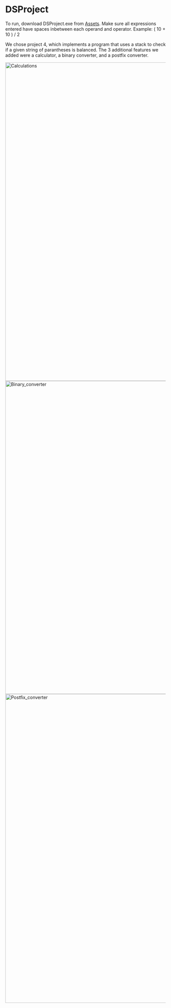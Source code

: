 # DSProject

To run, download DSProject.exe from [Assets](https://github.com/lisal00/DSProject/releases/tag/bobby).
Make sure all expressions entered have spaces inbetween each operand and operator. Example: ( 10 + 10 ) / 2

We chose project 4, which implements a program that uses a stack to check if a given string of parantheses is balanced. The 3 additional features we added were a calculator, a binary converter, and a postfix converter.

<img width="997" alt="Calculations" src="https://github.com/lisal00/DSProject/assets/71297716/70caf09b-7986-4187-a7fb-57fa056af922">
<img width="980" alt="Binary_converter" src="https://github.com/lisal00/DSProject/assets/71297716/6d4ea724-9de3-4e4e-bae1-f488a8b4b761">
<img width="967" alt="Postfix_converter" src="https://github.com/lisal00/DSProject/assets/71297716/8da713b5-b0c4-4ca9-bb7c-7e3df6dabf29">
